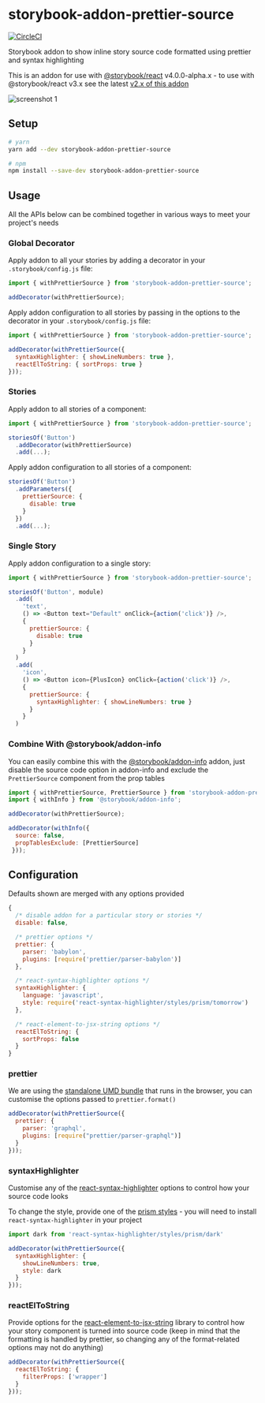 # storybook-addon-prettier-source

[![CircleCI](https://img.shields.io/circleci/project/github/chinchiheather/storybook-addon-prettier-source.svg)](https://circleci.com/gh/chinchiheather/storybook-addon-prettier-source/tree/master)

Storybook addon to show inline story source code formatted using prettier and syntax highlighting

This is an addon for use with [@storybook/react](https://github.com/storybooks/storybook/tree/master/app/react) v4.0.0-alpha.x - to use with @storybook/react v3.x see the latest [v2.x of this addon](https://github.com/chinchiheather/storybook-addon-prettier-source/tree/master)

![screenshot 1](https://chinchiheather.github.io/storybook-addon-prettier-source/img/screenshot-1.png)

## Setup
```bash
# yarn
yarn add --dev storybook-addon-prettier-source

# npm
npm install --save-dev storybook-addon-prettier-source
```

## Usage

All the APIs below can be combined together in various ways to meet your project's needs

### Global Decorator
Apply addon to all your stories by adding a decorator in your `.storybook/config.js` file:

```javascript
import { withPrettierSource } from 'storybook-addon-prettier-source';

addDecorator(withPrettierSource);
```

Apply addon configuration to all stories by passing in the options to the decorator in your `.storybook/config.js` file:

```javascript
import { withPrettierSource } from 'storybook-addon-prettier-source';

addDecorator(withPrettierSource({
  syntaxHighlighter: { showLineNumbers: true },
  reactElToString: { sortProps: true }
}));
```

### Stories
Apply addon to all stories of a component:

```javascript
import { withPrettierSource } from 'storybook-addon-prettier-source';

storiesOf('Button')
  .addDecorator(withPrettierSource)
  .add(...);
```

Apply addon configuration to all stories of a component:

```javascript
storiesOf('Button')
  .addParameters({
    prettierSource: {
      disable: true
    }
  })
  .add(...);
```

### Single Story
Apply addon configuration to a single story:

```javascript
import { withPrettierSource } from 'storybook-addon-prettier-source';

storiesOf('Button', module)
  .add(
    'text',
    () => <Button text="Default" onClick={action('click')} />,
    {
      prettierSource: {
        disable: true
      }
    }
  )
  .add(
    'icon',
    () => <Button icon={PlusIcon} onClick={action('click')} />,
    {
      prettierSource: {
        syntaxHighlighter: { showLineNumbers: true }
      }
    }
  )
```

### Combine With @storybook/addon-info
You can easily combine this with the [@storybook/addon-info](https://github.com/storybooks/storybook/tree/addons/info) addon, just disable the source code option in addon-info and exclude the `PrettierSource` component from the prop tables

```javascript
import { withPrettierSource, PrettierSource } from 'storybook-addon-prettier-source';
import { withInfo } from '@storybook/addon-info';

addDecorator(withPrettierSource);

addDecorator(withInfo({
  source: false,
  propTablesExclude: [PrettierSource]
 }));
```

## Configuration

Defaults shown are merged with any options provided

```javascript
{
  /* disable addon for a particular story or stories */
  disable: false,

  /* prettier options */
  prettier: {
    parser: 'babylon',
    plugins: [require('prettier/parser-babylon')]
  },

  /* react-syntax-highlighter options */
  syntaxHighlighter: {
    language: 'javascript',
    style: require('react-syntax-highlighter/styles/prism/tomorrow')
  },

  /* react-element-to-jsx-string options */
  reactElToString: {
    sortProps: false
  }
}
```

### prettier

We are using the [standalone UMD bundle](https://prettier.io/docs/en/browser.html) that runs in the browser, you can customise the options passed to `prettier.format()`

```javascript
addDecorator(withPrettierSource({
  prettier: {
    parser: 'graphql',
    plugins: [require("prettier/parser-graphql")]
  }
}));
```

### syntaxHighlighter

Customise any of the [react-syntax-highlighter](https://github.com/conorhastings/react-syntax-highlighter) options to control how your source code looks

To change the style, provide one of the [prism styles](https://github.com/conorhastings/react-syntax-highlighter/tree/master/src/styles/prism) - you will need to install `react-syntax-highlighter` in your project

```javascript
import dark from 'react-syntax-highlighter/styles/prism/dark'

addDecorator(withPrettierSource({
  syntaxHighlighter: {
    showLineNumbers: true,
    style: dark
  }
}));
```

### reactElToString

Provide options for the [react-element-to-jsx-string](https://github.com/algolia/react-element-to-jsx-string) library to control how your story component is turned into source code (keep in mind that the formatting is handled by prettier, so changing any of the format-related options may not do anything)

```javascript
addDecorator(withPrettierSource({
  reactElToString: {
    filterProps: ['wrapper']
  }
}));
```
